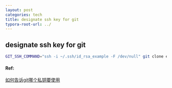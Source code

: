 ```yaml
---
layout: post
categories: tech
title: designate ssh key for git
typora-root-url: ../
---
```

## designate ssh key for git

```bash
GIT_SSH_COMMAND="ssh -i ~/.ssh/id_rsa_example -F /dev/null" git clone example
```



#### Ref:

[如何告诉git哪个私钥要使用](https://blog.csdn.net/SCHOLAR_II/article/details/72191042)

